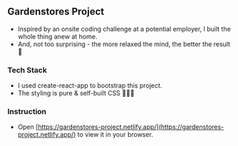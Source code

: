 ## Gardenstores Project

- Inspired by an onsite coding challenge at a potential employer, I built the whole thing anew at home.
- And, not too surprising - the more relaxed the mind, the better the result 🌸

### Tech Stack

- I used create-react-app to bootstrap this project.
- The styling is pure & self-built CSS 🧡💜💙

### Instruction

- Open [https://gardenstores-project.netlify.app/](https://gardenstores-project.netlify.app/) to view it in your browser.
